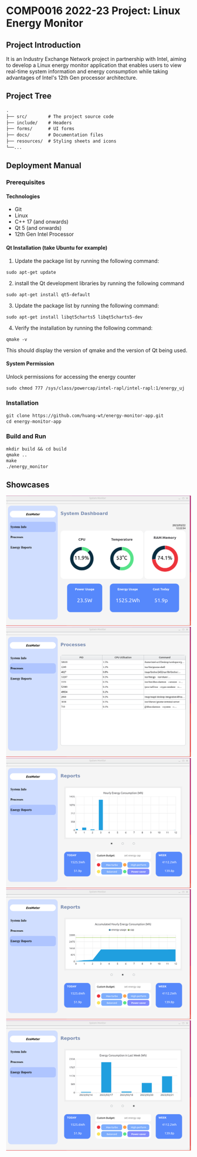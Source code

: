 # COMP0016 2022-23 Project: Linux Energy Monitor

## Project Introduction
It is an Industry Exchange Network project in partnership with Intel, aiming to develop a Linux energy monitor application that enables users to view real-time system information and energy consumption while taking advantages of Intel's 12th Gen processor architecture.

## Project Tree
```txt
.
├── src/        # The project source code
├── include/    # Headers
├── forms/      # UI forms
├── docs/       # Documentation files
├── resources/  # Styling sheets and icons
└──...
```

## Deployment Manual
### Prerequisites
#### Technologies
- Git
- Linux
- C++ 17 (and onwards)
- Qt 5 (and onwards)
- 12th Gen Intel Processor
#### Qt Installation (take Ubuntu for example)
1. Update the package list by running the following command:
```shell
sudo apt-get update
```
2. install the Qt development libraries by running the following command
```shell
sudo apt-get install qt5-default
```
3. Update the package list by running the following command:
```shell
sudo apt-get install libqt5charts5 libqt5charts5-dev
```
4. Verify the installation by running the following command:
```shell
qmake -v
```
This should display the version of qmake and the version of Qt being used.

#### System Permission
Unlock permissions for accessing the energy counter
```shell
sudo chmod 777 /sys/class/powercap/intel-rapl/intel-rapl:1/energy_uj
```

### Installation
```shell
git clone https://github.com/huang-wt/energy-monitor-app.git
cd energy-monitor-app
```

### Build and Run
```shell
mkdir build && cd build
qmake ..
make
./energy_monitor
```

## Showcases
![System Dashboard](images/system_dashboard.png)
![Processes](images/processes.png)
![Report Day](images/report_day.png)
![Report Accum](images/report_accum.png)
![Report Week](images/report_week.png)

